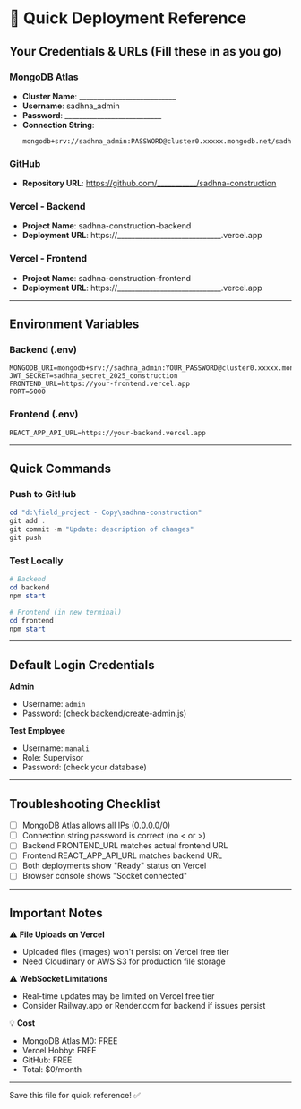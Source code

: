 # 🚀 Quick Deployment Reference

## Your Credentials & URLs (Fill these in as you go)

### MongoDB Atlas
- **Cluster Name**: ___________________________
- **Username**: sadhna_admin
- **Password**: ___________________________
- **Connection String**: 
  ```
  mongodb+srv://sadhna_admin:PASSWORD@cluster0.xxxxx.mongodb.net/sadhnaConstruction
  ```

### GitHub
- **Repository URL**: https://github.com/___________/sadhna-construction

### Vercel - Backend
- **Project Name**: sadhna-construction-backend
- **Deployment URL**: https://_____________________________.vercel.app

### Vercel - Frontend  
- **Project Name**: sadhna-construction-frontend
- **Deployment URL**: https://_____________________________.vercel.app

---

## Environment Variables

### Backend (.env)
```
MONGODB_URI=mongodb+srv://sadhna_admin:YOUR_PASSWORD@cluster0.xxxxx.mongodb.net/sadhnaConstruction
JWT_SECRET=sadhna_secret_2025_construction
FRONTEND_URL=https://your-frontend.vercel.app
PORT=5000
```

### Frontend (.env)
```
REACT_APP_API_URL=https://your-backend.vercel.app
```

---

## Quick Commands

### Push to GitHub
```powershell
cd "d:\field_project - Copy\sadhna-construction"
git add .
git commit -m "Update: description of changes"
git push
```

### Test Locally
```powershell
# Backend
cd backend
npm start

# Frontend (in new terminal)
cd frontend
npm start
```

---

## Default Login Credentials

**Admin**
- Username: `admin`
- Password: (check backend/create-admin.js)

**Test Employee** 
- Username: `manali`
- Role: Supervisor
- Password: (check your database)

---

## Troubleshooting Checklist

- [ ] MongoDB Atlas allows all IPs (0.0.0.0/0)
- [ ] Connection string password is correct (no < or >)
- [ ] Backend FRONTEND_URL matches actual frontend URL
- [ ] Frontend REACT_APP_API_URL matches backend URL
- [ ] Both deployments show "Ready" status on Vercel
- [ ] Browser console shows "Socket connected"

---

## Important Notes

⚠️ **File Uploads on Vercel**
- Uploaded files (images) won't persist on Vercel free tier
- Need Cloudinary or AWS S3 for production file storage

⚠️ **WebSocket Limitations**
- Real-time updates may be limited on Vercel free tier
- Consider Railway.app or Render.com for backend if issues persist

💡 **Cost**
- MongoDB Atlas M0: FREE
- Vercel Hobby: FREE
- GitHub: FREE
- Total: $0/month

---

Save this file for quick reference! ✅
